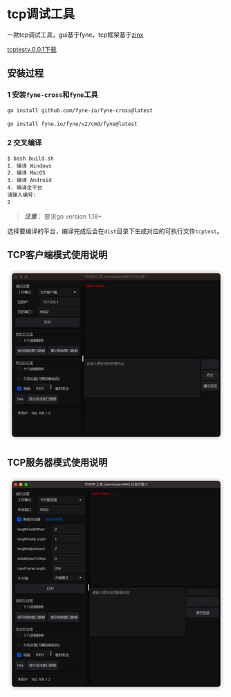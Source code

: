 # tcp调试工具
一款tcp调试工具，gui基于fyne，tcp框架基于[zinx](https://github.com/aceld/zinx)


[tcptestv.0.0.1下载](https://github.com/xxl6097/tcptest/releases/tag/v0.0.0)


## 安装过程

### 1 安装`fyne-cross`和`fyne`工具

```bash
go install github.com/fyne-io/fyne-cross@latest
```

```bash
go install fyne.io/fyne/v2/cmd/fyne@latest
```

### 2 交叉编译

```bash
$ bash build.sh 
1. 编译 Windows
2. 编译 MacOS
3. 编译 Android
4. 编译全平台
请输入编号:
2
```

> ***注意***： 要求go version 1.18+

选择要编译的平台，编译完成后会在`dist`目录下生成对应的可执行文件`tcptest`。



## TCP客户端模式使用说明


[![客户端模式](png/client.png)](客户端模式)



## TCP服务器模式使用说明


[![客户端模式](png/server.png)](客户端模式)